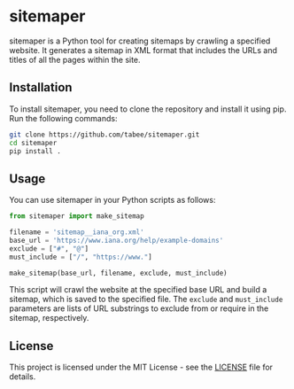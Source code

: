 # sitemaper

sitemaper is a Python tool for creating sitemaps by crawling a specified website. It generates a sitemap in XML format that includes the URLs and titles of all the pages within the site.

## Installation

To install sitemaper, you need to clone the repository and install it using pip. Run the following commands:

```bash
git clone https://github.com/tabee/sitemaper.git
cd sitemaper
pip install .
```

## Usage

You can use sitemaper in your Python scripts as follows:

```python
from sitemaper import make_sitemap

filename = 'sitemap__iana_org.xml'
base_url = 'https://www.iana.org/help/example-domains'
exclude = ["#", "@"]
must_include = ["/", "https://www."]

make_sitemap(base_url, filename, exclude, must_include)
```

This script will crawl the website at the specified base URL and build a sitemap, which is saved to the specified file. The `exclude` and `must_include` parameters are lists of URL substrings to exclude from or require in the sitemap, respectively.

## License

This project is licensed under the MIT License - see the [LICENSE](LICENSE) file for details.
